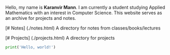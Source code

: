 Hello, my name is **Karanvir Mann**. I am currently a student studying Applied Mathematics with an interest in Computer Science. This website serves as an archive for projects and notes. 

[# Notes] (./notes.html)
A directory for notes from classes/books/lectures

[# Projects] (./projects.html)
A directory for projects 

```python
print('Hello, world!')
```




